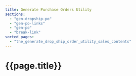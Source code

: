 ```yaml
---
title: Generate Purchase Orders Utility
sections:
  - "gen-dropship-po"
  - "gen-po-links"
  - "gen-po"
  - "break-link"
sorted_pages:
  - "the_generate_drop_ship_order_utility_sales_contents"
---
```

# {{page.title}}
